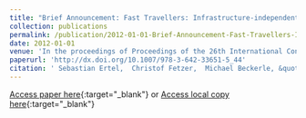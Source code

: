 ```yaml
---
title: "Brief Announcement: Fast Travellers: Infrastructure-independent Deadlock Resolution in Resource-restricted Distributed Systems"
collection: publications
permalink: /publication/2012-01-01-Brief-Announcement-Fast-Travellers-Infrastructure-independent-Deadlock-Resolution-in-Resource-restricted-Distributed-Systems
date: 2012-01-01
venue: 'In the proceedings of Proceedings of the 26th International Conference on Distributed Computing'
paperurl: 'http://dx.doi.org/10.1007/978-3-642-33651-5_44'
citation: ' Sebastian Ertel,  Christof Fetzer,  Michael Beckerle, &quot;Brief Announcement: Fast Travellers: Infrastructure-independent Deadlock Resolution in Resource-restricted Distributed Systems.&quot; In the proceedings of Proceedings of the 26th International Conference on Distributed Computing, 2012.'
---
```

[Access paper here](http://dx.doi.org/10.1007/978-3-642-33651-5_44){:target="_blank"}
or [Access local copy here](https://sertel.github.io/files/travellers_disc_2012.pdf){:target="_blank"}
